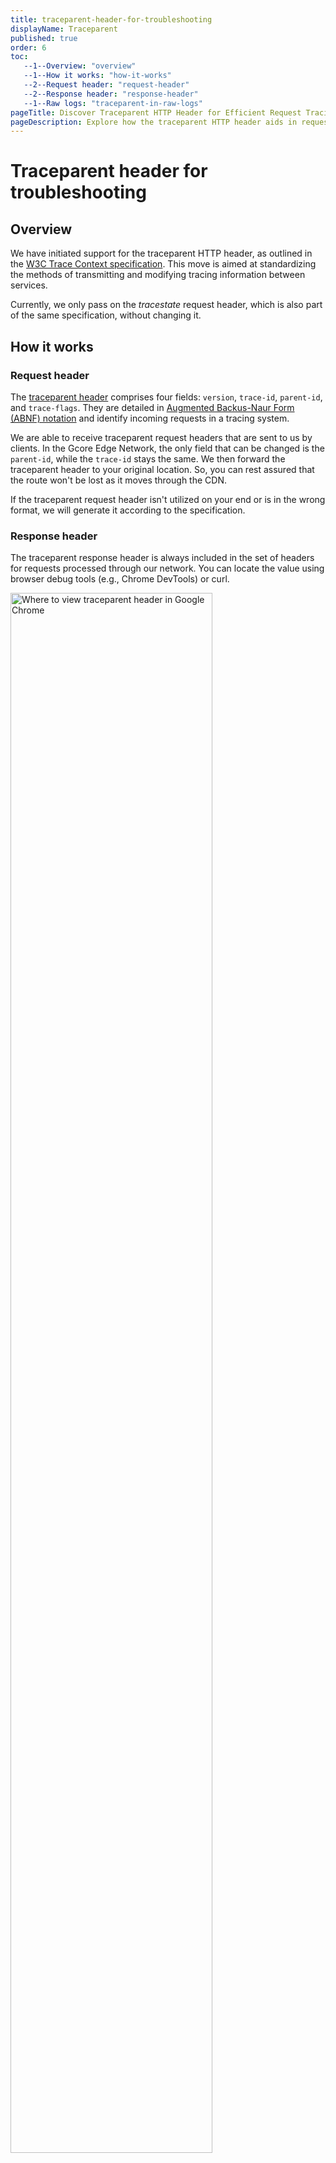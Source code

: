 ```yaml
---
title: traceparent-header-for-troubleshooting
displayName: Traceparent 
published: true
order: 6
toc:
   --1--Overview: "overview"
   --1--How it works: "how-it-works"
   --2--Request header: "request-header"
   --2--Response header: "response-header"
   --1--Raw logs: "traceparent-in-raw-logs"
pageTitle: Discover Traceparent HTTP Header for Efficient Request Tracing | Gcore
pageDescription: Explore how the traceparent HTTP header aids in request identification, troubleshooting and offers improved service communication.
---
```

# Traceparent header for troubleshooting

## Overview

We have initiated support for the traceparent HTTP header, as outlined in the <a href="https://www.w3.org/TR/trace-context/" target="_blank">W3C Trace Context specification</a>. This move is aimed at standardizing the methods of transmitting and modifying tracing information between services.

<alert-element type="info" title="Info">

Currently, we only pass on the *tracestate* request header, which is also part of the same specification, without changing it.

</alert-element>

## How it works

### Request header

The <a href="https://www.w3.org/TR/trace-context/#traceparent-header" target="_blank">traceparent header</a> comprises four fields: ```version```, ```trace-id```, ```parent-id```, and ```trace-flags```. They are detailed in <a href="https://www.w3.org/TR/trace-context/#bib-rfc5234" target="_blank">Augmented Backus-Naur Form (ABNF) notation</a> and identify incoming requests in a tracing system.

We are able to receive traceparent request headers that are sent to us by clients. In the Gcore Edge Network, the only field that can be changed is the ```parent-id```, while the ```trace-id``` stays the same. We then forward the traceparent header to your original location. So, you can rest assured that the route won't be lost as it moves through the CDN.

If the traceparent request header isn't utilized on your end or is in the wrong format, we will generate it according to the specification.

### Response header

The traceparent response header is always included in the set of headers for requests processed through our network. You can locate the value using browser debug tools (e.g., Chrome DevTools) or curl.

<media-gallery>

<img src="https://assets.gcore.pro/docs/cdn/troubleshooting/traceparent-header-for-troubleshooting/traceparent-devtools.png" alt="Where to view traceparent header in Google Chrome" width="80%">

<img src="https://assets.gcore.pro/docs/cdn/troubleshooting/traceparent-header-for-troubleshooting/traceparent-curl.png" alt="How to view traceparent header in console" width="80%">

</media-gallery>

You can use the traceparent response header to track the request or send it to [technical support](mailto:support@gcore.com) for troubleshooting. 

## Traceparent in Raw logs 

We have extended the support for the traceparent header to <a href="https://gcore.com/docs/cdn/logs/raw-logs-export-cdn-resource-logs-to-your-storage" target="_blank">Raw Logs</a>. You can find the sample of the traceparent header in the <a href="https://gcore.com/docs/cdn/logs/raw-logs-export-cdn-resource-logs-to-your-storage#log-fields" target="_blank">Raw Logs guide</a> by searching the ```$http_traceparent``` field. In a nutshell:

```
00-d5fe1dc9035165ce36952daf29686b6c-14330be33197dd1a-01
```

In this case:

- ```d5fe1dc9035165ce36952daf29686b6c``` represents the 16-byte array (trace-id)
- ```14330be33197dd1a``` denotes the 8-byte array (parent-id)